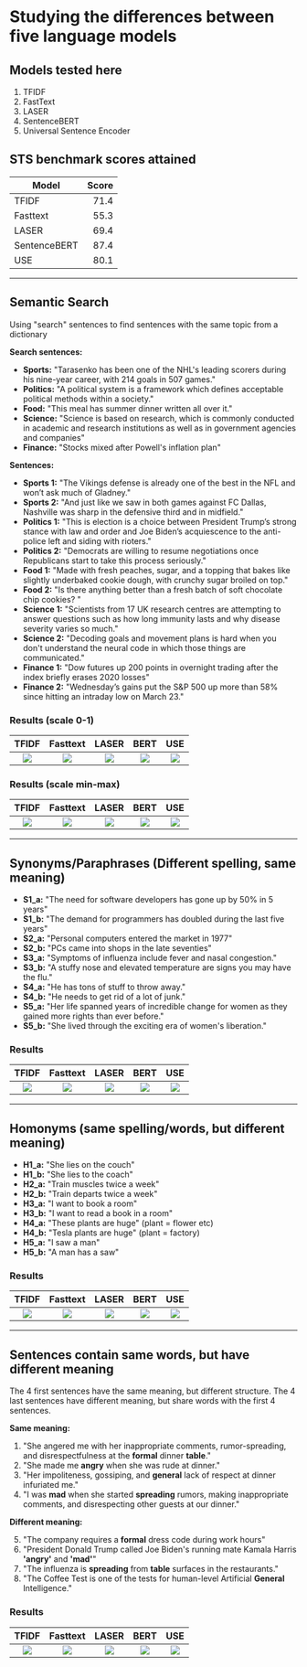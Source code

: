 # Studying the differences between five language models

## Models tested here

1. TFIDF
2. FastText
3. LASER
4. SentenceBERT
5. Universal Sentence Encoder

## STS benchmark scores attained

| Model        | Score |
| ------------ | ----: |
| TFIDF        |  71.4 |
| Fasttext     |  55.3 |
| LASER        |  69.4 |
| SentenceBERT |  87.4 |
| USE          |  80.1 |

---

## Semantic Search

Using "search" sentences to find sentences with the same topic from a dictionary

**Search sentences:**

* **Sports:** "Tarasenko has been one of the NHL's leading scorers during his nine-year career, with 214 goals in 507 games."
* **Politics:** "A political system is a framework which defines acceptable political methods within a society."
* **Food:** "This meal has summer dinner written all over it."
* **Science:** "Science is based on research, which is commonly conducted in academic and research institutions as well as in government agencies and companies"
* **Finance:** "Stocks mixed after Powell's inflation plan"

**Sentences:**

* **Sports 1:** "The Vikings defense is already one of the best in the NFL and won’t ask much of Gladney."
* **Sports 2:** "And just like we saw in both games against FC Dallas, Nashville was sharp in the defensive third and in midfield."
* **Politics 1:** "This is election is a choice between President Trump’s strong stance with law and order and Joe Biden’s acquiescence to the anti-police left and siding with rioters."
* **Politics 2:** "Democrats are willing to resume negotiations once Republicans start to take this process seriously."
* **Food 1:** "Made with fresh peaches, sugar, and a topping that bakes like slightly underbaked cookie dough, with crunchy sugar broiled on top."
* **Food 2:** "Is there anything better than a fresh batch of soft chocolate chip cookies? "
* **Science 1:** "Scientists from 17 UK research centres are attempting to answer questions such as how long immunity lasts and why disease severity varies so much."
* **Science 2:** "Decoding goals and movement plans is hard when you don't understand the neural code in which those things are communicated."
* **Finance 1:** "Dow futures up 200 points in overnight trading after the index briefly erases 2020 losses"
* **Finance 2:** "Wednesday’s gains put the S&P 500 up more than 58% since hitting an intraday low on March 23."


### Results (scale 0-1)

|                                                          TFIDF                                                          |                                                        Fasttext                                                        |                                                          LASER                                                          |                                                          BERT                                                          |                                                          USE                                                          |
| :---------------------------------------------------------------------------------------------------------------------: | :--------------------------------------------------------------------------------------------------------------------: | :---------------------------------------------------------------------------------------------------------------------: | :--------------------------------------------------------------------------------------------------------------------: | :-------------------------------------------------------------------------------------------------------------------: |
| <img src="https://raw.githubusercontent.com/Kurkulis/nlp_notebooks/master/semantic_similarity/images/TFIDF_search.svg"> | <img src="https://raw.githubusercontent.com/Kurkulis/nlp_notebooks/master/semantic_similarity/images/FAST_search.svg"> | <img src="https://raw.githubusercontent.com/Kurkulis/nlp_notebooks/master/semantic_similarity/images/LASER_search.svg"> | <img src="https://raw.githubusercontent.com/Kurkulis/nlp_notebooks/master/semantic_similarity/images/BERT_search.svg"> | <img src="https://raw.githubusercontent.com/Kurkulis/nlp_notebooks/master/semantic_similarity/images/USE_search.svg"> |


### Results (scale min-max)

|                                                             TFIDF                                                              |                                                           Fasttext                                                            |                                                             LASER                                                              |                                                             BERT                                                              |                                                             USE                                                              |
| :----------------------------------------------------------------------------------------------------------------------------: | :---------------------------------------------------------------------------------------------------------------------------: | :----------------------------------------------------------------------------------------------------------------------------: | :---------------------------------------------------------------------------------------------------------------------------: | :--------------------------------------------------------------------------------------------------------------------------: |
| <img src="https://raw.githubusercontent.com/Kurkulis/nlp_notebooks/master/semantic_similarity/images/TFIDF_search_minmax.svg"> | <img src="https://raw.githubusercontent.com/Kurkulis/nlp_notebooks/master/semantic_similarity/images/FAST_search_minmax.svg"> | <img src="https://raw.githubusercontent.com/Kurkulis/nlp_notebooks/master/semantic_similarity/images/LASER_search_minmax.svg"> | <img src="https://raw.githubusercontent.com/Kurkulis/nlp_notebooks/master/semantic_similarity/images/BERT_search_minmax.svg"> | <img src="https://raw.githubusercontent.com/Kurkulis/nlp_notebooks/master/semantic_similarity/images/USE_search_minmax.svg"> |

---

## Synonyms/Paraphrases (Different spelling, same meaning)

* **S1_a:** "The need for software developers has gone up by 50% in 5 years"
* **S1_b:** "The demand for programmers has doubled during the last five years"
* **S2_a:** "Personal computers entered the market in 1977"
* **S2_b:** "PCs came into shops in the late seventies"
* **S3_a:** "Symptoms of influenza include fever and nasal congestion."
* **S3_b:** "A stuffy nose and elevated temperature are signs you may have the flu."
* **S4_a:** "He has tons of stuff to throw away."
* **S4_b:** "He needs to get rid of a lot of junk."
* **S5_a:** "Her life spanned years of incredible change for women as they gained more rights than ever before."
* **S5_b:** "She lived through the exciting era of women's liberation."

### Results

|                                                          TFIDF                                                           |                                                        Fasttext                                                         |                                                          LASER                                                           |                                                          BERT                                                           |                                                          USE                                                           |
| :----------------------------------------------------------------------------------------------------------------------: | :---------------------------------------------------------------------------------------------------------------------: | :----------------------------------------------------------------------------------------------------------------------: | :---------------------------------------------------------------------------------------------------------------------: | :--------------------------------------------------------------------------------------------------------------------: |
| <img src="https://raw.githubusercontent.com/Kurkulis/nlp_notebooks/master/semantic_similarity/images/TFIDF_synonym.svg"> | <img src="https://raw.githubusercontent.com/Kurkulis/nlp_notebooks/master/semantic_similarity/images/FAST_synonym.svg"> | <img src="https://raw.githubusercontent.com/Kurkulis/nlp_notebooks/master/semantic_similarity/images/LASER_synonym.svg"> | <img src="https://raw.githubusercontent.com/Kurkulis/nlp_notebooks/master/semantic_similarity/images/BERT_synonym.svg"> | <img src="https://raw.githubusercontent.com/Kurkulis/nlp_notebooks/master/semantic_similarity/images/USE_synonym.svg"> |

---

## Homonyms (same spelling/words, but different meaning)

* **H1_a:** "She lies on the couch"
* **H1_b:** "She lies to the coach"
* **H2_a:** "Train muscles twice a week"
* **H2_b:** "Train departs twice a week"
* **H3_a:** "I want to book a room"
* **H3_b:** "I want to read a book in a room"
* **H4_a:** "These plants are huge" (plant = flower etc)
* **H4_b:** "Tesla plants are huge" (plant = factory)
* **H5_a:** "I saw a man"
* **H5_b:** "A man has a saw"

### Results

|                                                          TFIDF                                                           |                                                        Fasttext                                                         |                                                          LASER                                                           |                                                          BERT                                                           |                                                          USE                                                           |
| :----------------------------------------------------------------------------------------------------------------------: | :---------------------------------------------------------------------------------------------------------------------: | :----------------------------------------------------------------------------------------------------------------------: | :---------------------------------------------------------------------------------------------------------------------: | :--------------------------------------------------------------------------------------------------------------------: |
| <img src="https://raw.githubusercontent.com/Kurkulis/nlp_notebooks/master/semantic_similarity/images/TFIDF_homonym.svg"> | <img src="https://raw.githubusercontent.com/Kurkulis/nlp_notebooks/master/semantic_similarity/images/FAST_homonym.svg"> | <img src="https://raw.githubusercontent.com/Kurkulis/nlp_notebooks/master/semantic_similarity/images/LASER_homonym.svg"> | <img src="https://raw.githubusercontent.com/Kurkulis/nlp_notebooks/master/semantic_similarity/images/BERT_homonym.svg"> | <img src="https://raw.githubusercontent.com/Kurkulis/nlp_notebooks/master/semantic_similarity/images/USE_homonym.svg"> |

---

## Sentences contain same words, but have different meaning

The 4 first sentences have the same meaning, but different structure. The 4 last sentences have different meaning, but share words with the first 4 sentences.

**Same meaning:**

1. "She angered me with her inappropriate comments, rumor-spreading, and disrespectfulness at the **formal** dinner **table**."
2. "She made me **angry** when she was rude at dinner."
3. "Her impoliteness, gossiping, and **general** lack of respect at dinner infuriated me."
4. "I was **mad** when she started **spreading** rumors, making inappropriate comments, and disrespecting other guests at our dinner."

**Different meaning:**

5. "The company requires a **formal** dress code during work hours"
6. "President Donald Trump called Joe Biden's running mate Kamala Harris **'angry'** and **'mad'**"
7. "The influenza is **spreading** from **table** surfaces in the restaurants." 
8. "The Coffee Test is one of the tests for human-level Artificial **General** Intelligence."

### Results

|                                                           TFIDF                                                           |                                                         Fasttext                                                         |                                                           LASER                                                           |                                                           BERT                                                           |                                                           USE                                                           |
| :-----------------------------------------------------------------------------------------------------------------------: | :----------------------------------------------------------------------------------------------------------------------: | :-----------------------------------------------------------------------------------------------------------------------: | :----------------------------------------------------------------------------------------------------------------------: | :---------------------------------------------------------------------------------------------------------------------: |
| <img src="https://raw.githubusercontent.com/Kurkulis/nlp_notebooks/master/semantic_similarity/images/TFIDF_samediff.svg"> | <img src="https://raw.githubusercontent.com/Kurkulis/nlp_notebooks/master/semantic_similarity/images/FAST_samediff.svg"> | <img src="https://raw.githubusercontent.com/Kurkulis/nlp_notebooks/master/semantic_similarity/images/LASER_samediff.svg"> | <img src="https://raw.githubusercontent.com/Kurkulis/nlp_notebooks/master/semantic_similarity/images/BERT_samediff.svg"> | <img src="https://raw.githubusercontent.com/Kurkulis/nlp_notebooks/master/semantic_similarity/images/USE_samediff.svg"> |